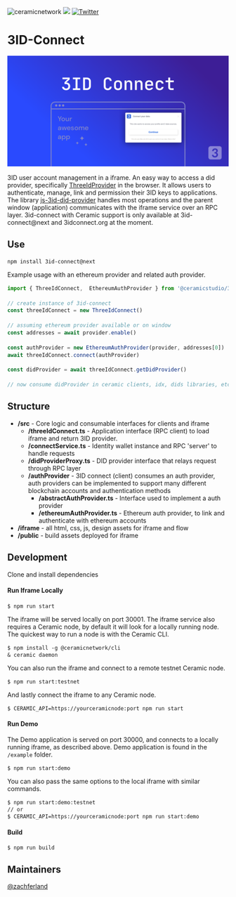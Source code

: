 ![ceramicnetwork](https://circleci.com/gh/ceramicstudio/3id-connect.svg?style=shield)
[![](https://img.shields.io/badge/Chat%20on-Discord-orange.svg?style=flat)](https://discord.gg/6VRZpGP)
[![Twitter](https://img.shields.io/twitter/follow/ceramicnetwork?label=Follow&style=social)](https://twitter.com/ceramicnetwork)

# <a name="intro"></a> 3ID-Connect

![3ID Connect Image](./assets/3id-connect_readme-image.png)

3ID user account management in a iframe. An easy way to access a did provider, specifically [ThreeIdProvider](https://github.com/ceramicstudio/js-3id-did-provider) in the browser. It allows users to authenticate, manage, link and permission their 3ID keys to applications. The library [js-3id-did-provider](https://github.com/ceramicstudio/js-3id-did-provider) handles most operations and the parent window (application) communicates with the iframe service over an RPC layer. 3id-connect with Ceramic support is only available at 3id-connect@next and 3idconnect.org at the moment.

## <a name="use"></a> Use

```
npm install 3id-connect@next
```

Example usage with an ethereum provider and related auth provider.

```js
import { ThreeIdConnect,  EthereumAuthProvider } from '@ceramicstudio/3id-connect'

// create instance of 3id-connect
const threeIdConnect = new ThreeIdConnect()

// assuming ethereum provider available or on window
const addresses = await provider.enable()

const authProvider = new EthereumAuthProvider(provider, addresses[0])
await threeIdConnect.connect(authProvider)

const didProvider = await threeIdConnect.getDidProvider()

// now consume didProvider in ceramic clients, idx, dids libraries, etc
```

## <a name="structure"></a> Structure

- **/src** - Core logic and consumable interfaces for clients and iframe
  - **/threeIdConnect.ts** - Application interface (RPC client) to load iframe and return 3ID provider.
  - **/connectService.ts** - Identity wallet instance and RPC 'server' to handle requests
  - **/didProviderProxy.ts** - DID provider interface that relays request through RPC layer
  - **/authProvider** - 3ID connect (client) consumes an auth provider, auth providers can be implemented to support many different blockchain accounts and authentication methods
    - **/abstractAuthProvider.ts** - Interface used to implement a auth provider
    - **/ethereumAuthProvider.ts** - Ethereum auth provider, to link and authenticate with ethereum accounts
- **/iframe** - all html, css, js, design assets for iframe and flow
- **/public** - build assets deployed for iframe

## <a name="development"></a> Development

Clone and install dependencies


#### Run Iframe Locally

```
$ npm run start
```

The iframe will be served locally on port 30001. The iframe service also requires a Ceramic node, by default it will look for a locally running node. The quickest way to run a node is with the Ceramic CLI. 

```
$ npm install -g @ceramicnetwork/cli
& ceramic daemon
```

You can also run the iframe and connect to a remote testnet Ceramic node. 

```
$ npm run start:testnet
```

And lastly connect the iframe to any Ceramic node. 

```
$ CERAMIC_API=https://yourceramicnode:port npm run start
```


#### Run Demo

The Demo application is served on port 30000, and connects to a locally running iframe, as described above. Demo application is found in the `/example` folder. 

```
$ npm run start:demo
```

You can also pass the same options to the local iframe with similar commands. 

```
$ npm run start:demo:testnet
// or 
$ CERAMIC_API=https://yourceramicnode:port npm run start:demo
```

#### Build

```
$ npm run build
```

## Maintainers
[@zachferland](https://github.com/zachferland)
